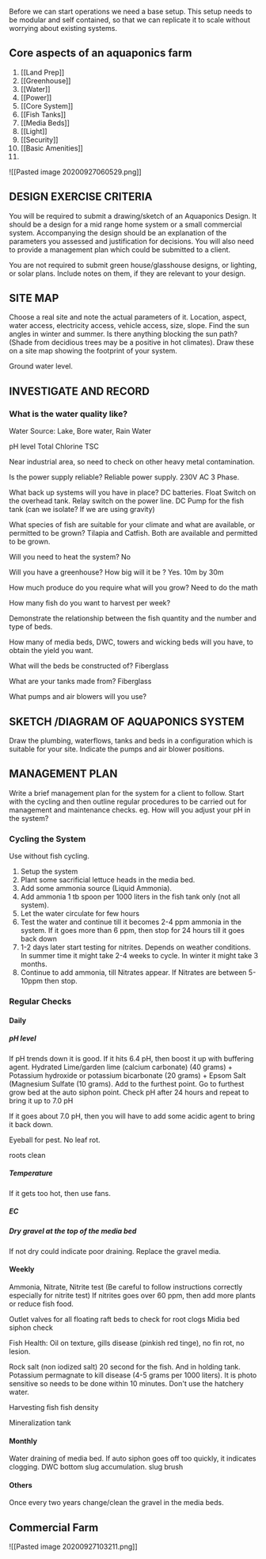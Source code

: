 Before we can start operations we need a base setup. This setup needs to be modular and self contained, so that we can replicate it to scale without worrying about existing systems. 

## Core aspects of an aquaponics farm

1. [[Land Prep]]
2. [[Greenhouse]]
3. [[Water]]
4. [[Power]]
5. [[Core System]]
6. [[Fish Tanks]]
7. [[Media Beds]]
8. [[Light]]
9. [[Security]]
10. [[Basic Amenities]]
11. 


![[Pasted image 20200927060529.png]]

## DESIGN EXERCISE CRITERIA

You will be required to submit a drawing/sketch of an Aquaponics Design. It should be a design for a mid range home system or a small commercial system. Accompanying the design should be an explanation of the parameters you assessed and justification for decisions. You will also need to provide a management plan which could be submitted to a client.

You are not required to submit green house/glasshouse designs, or lighting, or solar plans. Include notes on them, if they are relevant to your design.

## SITE MAP

Choose a real site and note the actual parameters of it. Location, aspect, water access, electricity access, vehicle access, size, slope. Find the sun angles in winter and summer. Is there anything blocking the sun path? (Shade from decidious trees may be a positive in hot climates). Draw these on a site map showing the footprint of your system.

Ground water level. 

## INVESTIGATE AND RECORD

### What is the water quality like?

Water Source: Lake, Bore water, Rain Water

pH level
Total Chlorine 
TSC

Near industrial area, so need to check on other heavy metal contamination.

Is the power supply reliable?
Reliable power supply. 230V AC 3 Phase.

What back up systems will you have in place?
DC batteries. 
Float Switch on the overhead tank.
Relay switch on the power line.
DC Pump for the fish tank (can we isolate? If we are using gravity)

What species of fish are suitable for your climate and what are available, or permitted to be grown?
Tilapia and Catfish. Both are available and permitted to be grown.

Will you need to heat the system?
No

Will you have a greenhouse? How big will it be ?
Yes. 10m by 30m

How much produce do you require what will you grow?
Need to do the math

How many fish do you want to harvest per week?


Demonstrate the relationship between the fish quantity and the number and type of beds.


How many of media beds, DWC, towers and wicking beds will you have, to obtain the yield you want.

What will the beds be constructed of? 
Fiberglass

What are your tanks made from?
Fiberglass


What pumps and air blowers will you use?


## SKETCH /DIAGRAM OF AQUAPONICS SYSTEM
Draw the plumbing, waterflows, tanks and beds in a configuration which is suitable for your site. Indicate the pumps and air blower positions.

## MANAGEMENT PLAN
Write a brief management plan for the system for a client to follow. Start with the cycling and then outline regular procedures to be carried out for management and maintenance checks. eg. How will you adjust your pH in the system?

### Cycling the System

Use without fish cycling.

1. Setup the system
2. Plant some sacrificial lettuce heads in the media bed.
3. Add some ammonia source (Liquid Ammonia). 
4. Add ammonia 1 tb spoon per 1000 liters in the fish tank only (not all system).
5. Let the water circulate for few hours
6. Test the water and continue till it becomes 2-4 ppm ammonia in the system. If it goes more than 6 ppm, then stop for 24 hours till it goes back down
7. 1-2 days later start testing for nitrites. Depends on weather conditions. In summer time it might take 2-4 weeks to cycle. In winter it might take 3 months. 
8. Continue to add ammonia, till Nitrates appear. If Nitrates are between 5-10ppm then stop. 

### Regular Checks

#### Daily
##### pH level
If pH trends down it is good. If it hits 6.4 pH, then boost it up with buffering agent. Hydrated Lime/garden lime (calcium carbonate) (40 grams) + Potassium hydroxide or potassium bicarbonate (20 grams) + Epsom Salt (Magnesium Sulfate (10 grams). Add to the furthest point. Go to furthest grow bed at the auto siphon point. Check pH after 24 hours and repeat to bring it up to 7.0 pH

If it goes about 7.0 pH, then you will have to add some acidic agent to bring it back down. 

Eyeball for pest. No leaf rot. 

roots clean

##### Temperature
If it gets too hot, then use fans.

##### EC

##### Dry gravel at the top of the media bed
If not dry could indicate poor draining. Replace the gravel media. 

#### Weekly
Ammonia, Nitrate, Nitrite test (Be careful to follow instructions correctly especially for nitrite test)
If nitrites goes over 60 ppm, then add more plants or reduce fish food.

Outlet valves for all floating raft beds to check for root clogs
Midia bed siphon check

Fish Health: Oil on texture, gills disease (pinkish red tinge), no fin rot, no lesion.  

Rock salt (non iodized salt) 20 second for the fish. And in holding tank. Potassium permagnate to kill disease (4-5 grams per 1000 liters). It is photo sensitive so needs to be done within 10 minutes. Don't use the hatchery water.

Harvesting fish fish density

Mineralization tank 

#### Monthly
Water draining of media bed. If auto siphon goes off too quickly, it indicates clogging.
DWC bottom slug accumulation. 
slug brush

#### Others
Once every two years change/clean the gravel in the media beds.


## Commercial Farm

![[Pasted image 20200927103211.png]]

